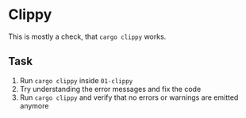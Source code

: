 # Clippy

This is mostly a check, that `cargo clippy` works.

## Task

1. Run `cargo clippy` inside `01-clippy`
2. Try understanding the error messages and fix the code
3. Run `cargo clippy` and verify that no errors or warnings are emitted anymore
